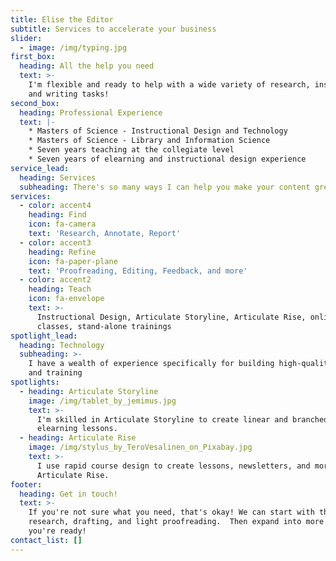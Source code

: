 ```yaml
---
title: Elise the Editor
subtitle: Services to accelerate your business
slider:
  - image: /img/typing.jpg
first_box:
  heading: All the help you need
  text: >-
    I'm flexible and ready to help with a wide variety of research, instruction,
    and writing tasks!
second_box:
  heading: Professional Experience
  text: |-
    * Masters of Science - Instructional Design and Technology 
    * Masters of Science - Library and Information Science
    * Seven years teaching at the collegiate level
    * Seven years of elearning and instructional design experience
service_lead:
  heading: Services
  subheading: There's so many ways I can help you make your content great!
services:
  - color: accent4
    heading: Find
    icon: fa-camera
    text: 'Research, Annotate, Report'
  - color: accent3
    heading: Refine
    icon: fa-paper-plane
    text: 'Proofreading, Editing, Feedback, and more'
  - color: accent2
    heading: Teach
    icon: fa-envelope
    text: >-
      Instructional Design, Articulate Storyline, Articulate Rise, online
      classes, stand-alone trainings
spotlight_lead:
  heading: Technology
  subheading: >-
    I have a wealth of experience specifically for building high-quality content
    and training
spotlights:
  - heading: Articulate Storyline
    image: /img/tablet_by_jemimus.jpg
    text: >-
      I'm skilled in Articulate Storyline to create linear and branched
      elearning lessons.
  - heading: Articulate Rise
    image: /img/stylus_by_TeroVesalinen_on_Pixabay.jpg
    text: >-
      I use rapid course design to create lessons, newsletters, and more using
      Articulate Rise.
footer:
  heading: Get in touch!
  text: >-
    If you're not sure what you need, that's okay! We can start with the basics:
    research, drafting, and light proofreading.  Then expand into more when
    you're ready!
contact_list: []
---
```


